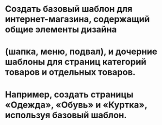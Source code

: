 # Создать базовый шаблон для интернет-магазина, содержащий общие элементы дизайна
# (шапка, меню, подвал), и дочерние шаблоны для страниц категорий товаров и отдельных товаров.
# Например, создать страницы «Одежда», «Обувь» и «Куртка», используя базовый шаблон.
